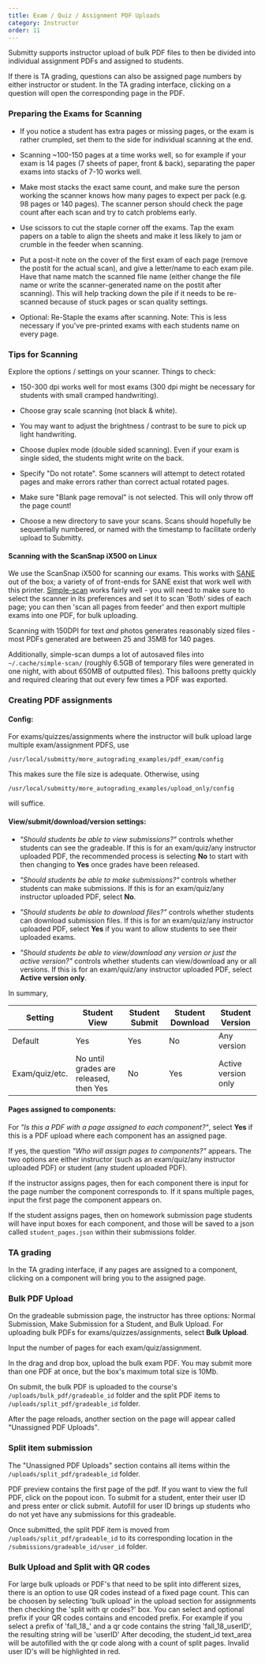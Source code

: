 ```yaml
---
title: Exam / Quiz / Assignment PDF Uploads
category: Instructor
order: 11
---
```


Submitty supports instructor upload of bulk PDF files to then be divided into individual assignment PDFs and assigned to students.

If there is TA grading, questions can also be assigned page numbers by either instructor or student. In the TA grading interface, clicking on a question will open the corresponding page in the PDF.



### Preparing the Exams for Scanning

* If you notice a student has extra pages or missing pages, or the
  exam is rather crumpled, set them to the side for individual
  scanning at the end.

* Scanning ~100-150 pages at a time works well, so for example if your
  exam is 14 pages (7 sheets of paper, front & back), separating the
  paper exams into stacks of 7-10 works well.

* Make most stacks the exact same count, and make sure the person
  working the scanner knows how many pages to expect per pack (e.g. 98
  pages or 140 pages).  The scanner person should check the page count
  after each scan and try to catch problems early.

* Use scissors to cut the staple corner off the exams.  Tap the exam
  papers on a table to align the sheets and make it less likely to jam
  or crumble in the feeder when scanning.

* Put a post-it note on the cover of the first exam of each page
  (remove the postit for the actual scan), and give a letter/name to
  each exam pile.  Have that name match the scanned file name (either
  change the file name or write the scanner-generated name on the
  postit after scanning).  This will help tracking down the pile if it
  needs to be re-scanned because of stuck pages or scan quality
  settings.

* Optional: Re-Staple the exams after scanning.  Note: This is less
  necessary if you've pre-printed exams with each students name on
  every page.


### Tips for Scanning

Explore the options / settings on your scanner.  Things to check:

* 150-300 dpi works well for most exams (300 dpi might be necessary
  for students with small cramped handwriting).

* Choose gray scale scanning (not black & white).

* You may want to adjust the brightness / contrast to be sure to pick
  up light handwriting.

* Choose duplex mode (double sided scanning).  Even if your exam is
  single sided, the students might write on the back.

* Specify "Do not rotate".  Some scanners will attempt to detect
  rotated pages and make errors rather than correct actual rotated pages.

* Make sure "Blank page removal" is not selected.  This will only
  throw off the page count!

* Choose a new directory to save your scans.  Scans should hopefully
  be sequentially numbered, or named with the timestamp to facilitate
  orderly upload to Submitty.




#### Scanning with the ScanSnap iX500 on Linux

We use the ScanSnap iX500 for scanning our exams. This works with
[SANE](http://www.sane-project.org/) out of the box; a variety of of
front-ends for SANE exist that work well with this
printer. [Simple-scan](https://github.com/GNOME/simple-scan) works
fairly well - you will need to make sure to select the scanner in its
preferences and set it to scan 'Both' sides of each page; you can then
'scan all pages from feeder' and then export multiple exams into one
PDF, for bulk uploading.

Scanning with 150DPI for text _and_ photos generates reasonably sized
files - most PDFs generated are between 25 and 35MB for 140 pages.

Additionally, simple-scan dumps a lot of autosaved files into
`~/.cache/simple-scan/` (roughly 6.5GB of temporary files were
generated in one night, with about 650MB of outputted files). This
balloons pretty quickly and required clearing that out every few times
a PDF was exported.

### Creating PDF assignments

#### Config:

For exams/quizzes/assignments where the instructor will bulk upload large multiple exam/assignment PDFS, use
```
/usr/local/submitty/more_autograding_examples/pdf_exam/config
```
This makes sure the file size is adequate. Otherwise, using 
```
/usr/local/submitty/more_autograding_examples/upload_only/config
```
will suffice.

#### View/submit/download/version settings:

* _"Should students be able to view submissions?"_ controls whether students can see the gradeable. If this is for an exam/quiz/any instructor uploaded PDF, the recommended process is selecting __No__ to start with then changing to __Yes__ once grades have been released. 

* _"Should students be able to make submissions?"_ controls whether students can make submissions. If this is for an exam/quiz/any instructor uploaded PDF, select __No__. 

* _"Should students be able to download files?"_ controls whether students can download submission files. If this is for an exam/quiz/any instructor uploaded PDF, select __Yes__ if you want to allow students to see their uploaded exams. 

* _"Should students be able to view/download any version or just the active version?"_ controls whether students can view/download any or all versions. If this is for an exam/quiz/any instructor uploaded PDF, select __Active version only__.

In summary,

| Setting        | Student View                           | Student Submit  | Student Download | Student Version     |
| -------------- | -------------------------------------- | --------------- | ---------------- | ------------------- |
| Default        | Yes                                    | Yes             | No               | Any version         | 
| Exam/quiz/etc. | No until grades are released, then Yes | No              | Yes              | Active version only |

#### Pages assigned to components:

For _"Is this a PDF with a page assigned to each component?"_, select __Yes__ if this is a PDF upload where each component has an assigned page.

If yes, the question _"Who will assign pages to components?"_ appears. The two options are either instructor (such as an exam/quiz/any instructor uploaded PDF) or student (any student uploaded PDF).

If the instructor assigns pages, then for each component there is input for the page number the component corresponds to. If it spans multiple pages, input the first page the component appears on.

If the student assigns pages, then on homework submission page students will have input boxes for each component, and those will be saved to a json called `student_pages.json` within their submissions folder.


### TA grading

In the TA grading interface, if any pages are assigned to a component, clicking on a component will bring you to the assigned page.

### Bulk PDF Upload

On the gradeable submission page, the instructor has three options: Normal Submission, Make Submission for a Student, and Bulk Upload. For uploading bulk PDFs for exams/quizzes/assignments, select __Bulk Upload__.

Input the number of pages for each exam/quiz/assignment.

In the drag and drop box, upload the bulk exam PDF. You may submit more than one PDF at once, but the box's maximum total size is 10Mb.

On submit, the bulk PDF is uploaded to the course's `/uploads/bulk_pdf/gradeable_id` folder and the split PDF items to `/uploads/split_pdf/gradeable_id` folder.

After the page reloads, another section on the page will appear called "Unassigned PDF Uploads".


### Split item submission

The "Unassigned PDF Uploads" section contains all items within the `/uploads/split_pdf/gradeable_id` folder.

PDF preview contains the first page of the pdf. If you want to view the full PDF, click on the popout icon.
To submit for a student, enter their user ID and press enter or click submit. Autofill for user ID brings up students who do not yet have any submissions for this gradeable.

Once submitted, the split PDF item is moved from `/uploads/split_pdf/gradeable_id` to its corresponding location in the `/submissions/gradeable_id/user_id` folder. 

### Bulk Upload and Split with QR codes

For large bulk uploads or PDF's that need to be split into different sizes, there is an option to use QR codes instead of a fixed page count.
This can be choosen by selecting 'bulk upload' in the upload section for assignments then checking the 'split with qr codes?' box. You can select and optional prefix if your QR codes contains and encoded prefix.
For example if you select a prefix of 'fall_18_' and a qr code contains the string 'fall_18_userID', the resulting string will be 'userID'
After decoding, the student_id text_area will be autofilled with the qr code along with a count of split pages. Invalid user ID's will be highlighted in red.
